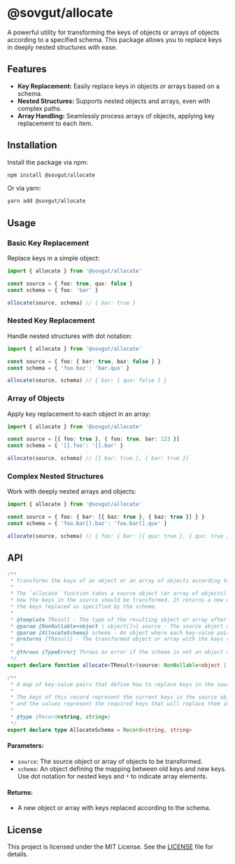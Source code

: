 # @sovgut/allocate

A powerful utility for transforming the keys of objects or arrays of objects according to a specified schema. This package allows you to replace keys in deeply nested structures with ease.

## Features

- **Key Replacement:** Easily replace keys in objects or arrays based on a schema.
- **Nested Structures:** Supports nested objects and arrays, even with complex paths.
- **Array Handling:** Seamlessly process arrays of objects, applying key replacement to each item.

## Installation

Install the package via npm:

```bash
npm install @sovgut/allocate
```

Or via yarn:

```bash
yarn add @sovgut/allocate
```

## Usage

### Basic Key Replacement

Replace keys in a simple object:

```typescript
import { allocate } from '@sovgut/allocate'

const source = { foo: true, qux: false }
const schema = { foo: 'bar' }

allocate(source, schema) // { bar: true }
```

### Nested Key Replacement

Handle nested structures with dot notation:

```typescript
import { allocate } from '@sovgut/allocate'

const source = { foo: { bar: true, baz: false } }
const schema = { 'foo.baz': 'bar.qux' }

allocate(source, schema) // { bar: { qux: false } }
```

### Array of Objects

Apply key replacement to each object in an array:

```typescript
import { allocate } from '@sovgut/allocate'

const source = [{ foo: true }, { foo: true, bar: 123 }]
const schema = { '[].foo': '[].bar' }

allocate(source, schema) // [{ bar: true }, { bar: true }]
```

### Complex Nested Structures

Work with deeply nested arrays and objects:

```typescript
import { allocate } from '@sovgut/allocate'

const source = { foo: { bar: [{ baz: true }, { baz: true }] } }
const schema = { 'foo.bar[].baz': 'foo.bar[].qux' }

allocate(source, schema) // { foo: { bar: [{ qux: true }, { qux: true }] } }
```

## API

```typescript
/**
 * Transforms the keys of an object or an array of objects according to a specified schema.
 *
 * The `allocate` function takes a source object (or array of objects) and a schema that defines
 * how the keys in the source should be transformed. It returns a new object (or array) with
 * the keys replaced as specified by the schema.
 *
 * @template TResult - The type of the resulting object or array after key allocation.
 * @param {NonNullable<object | object[]>} source - The source object or array to be transformed. It must be a non-null object or array of objects.
 * @param {AllocateSchema} schema - An object where each key-value pair defines the mapping from the old key to the new key.
 * @returns {TResult} - The transformed object or array with the keys replaced according to the schema.
 *
 * @throws {TypeError} Throws an error if the schema is not an object or if the source is not an object or an array.
 */
export declare function allocate<TResult>(source: NonNullable<object | object[]>, schema: AllocateSchema): TResult

/**
 * A map of key-value pairs that define how to replace keys in the source.
 *
 * The keys of this record represent the current keys in the source object,
 * and the values represent the required keys that will replace them in the allocated object.
 *
 * @type {Record<string, string>}
 */
export declare type AllocateSchema = Record<string, string>
```

#### Parameters:
- `source`: The source object or array of objects to be transformed.
- `schema`: An object defining the mapping between old keys and new keys. Use dot notation for nested keys and `*` to indicate array elements.

#### Returns:
- A new object or array with keys replaced according to the schema.

## License

This project is licensed under the MIT License. See the [LICENSE](./LICENSE) file for details.
